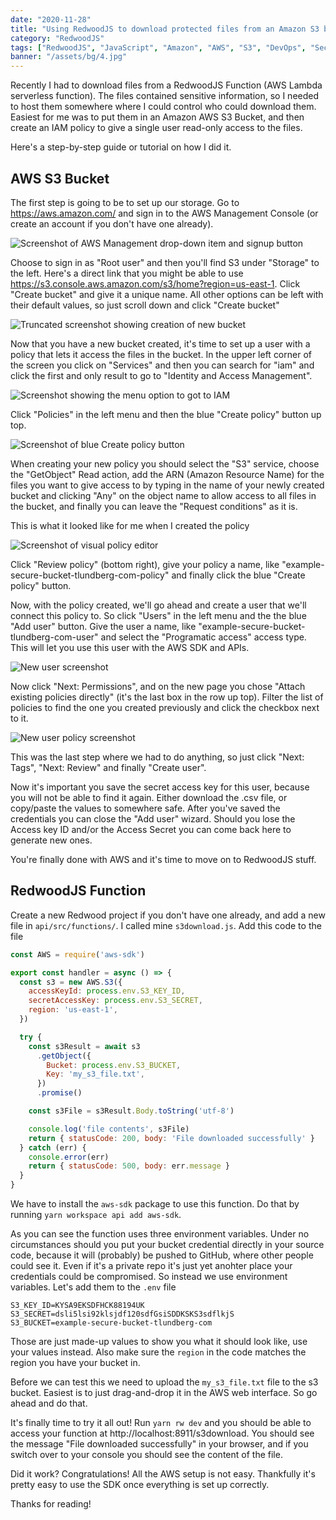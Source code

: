 ```yaml
---
date: "2020-11-28"
title: "Using RedwoodJS to download protected files from an Amazon S3 bucket"
category: "RedwoodJS"
tags: ["RedwoodJS", "JavaScript", "Amazon", "AWS", "S3", "DevOps", "Security"]
banner: "/assets/bg/4.jpg"
---
```


Recently I had to download files from a RedwoodJS Function (AWS Lambda serverless function). The files contained sensitive information, so I needed to host them somewhere where I could control who could download them. Easiest for me was to put them in an Amazon AWS S3 Bucket, and then create an IAM policy to give a single user read-only access to the files.

Here's a step-by-step guide or tutorial on how I did it.

## AWS S3 Bucket

The first step is going to be to set up our storage. Go to https://aws.amazon.com/ and sign in to the AWS Management Console (or create an account if you don't have one already).

![Screenshot of AWS Management drop-down item and signup button](/assets/aws_signin.png "aws signin/signup screenshot")

Choose to sign in as "Root user" and then you'll find S3 under "Storage" to the left. Here's a direct link that you might be able to use https://s3.console.aws.amazon.com/s3/home?region=us-east-1. Click "Create bucket" and give it a unique name. All other options can be left with their default values, so just scroll down and click "Create bucket"

![Truncated screenshot showing creation of new bucket](/assets/aws_new_bucket.png "aws new bucket")

Now that you have a new bucket created, it's time to set up a user with a policy that lets it access the files in the bucket. In the upper left corner of the screen you click on "Services" and then you can search for "iam" and click the first and only result to go to "Identity and Access Management". 

![Screenshot showing the menu option to got to IAM](/assets/aws_services_iam.png "menu to go to iam")

Click "Policies" in the left menu and then the blue "Create policy" button up top.

![Screenshot of blue Create policy button](/assets/aws_create_policy_button.png "create policy button")

When creating your new policy you should select the "S3" service, choose the "GetObject" Read action, add the ARN (Amazon Resource Name) for the files you want to give access to by typing in the name of your newly created bucket and clicking "Any" on the object name to allow access to all files in the bucket, and finally you can leave the "Request conditions" as it is.

This is what it looked like for me when I created the policy

![Screenshot of visual policy editor](/assets/aws_visual_policy.png "visual policy editor")

Click "Review policy" (bottom right), give your policy a name, like "example-secure-bucket-tlundberg-com-policy" and finally click the blue "Create policy" button.

Now, with the policy created, we'll go ahead and create a user that we'll connect this policy to. So click "Users" in the left menu and the the blue "Add user" button. Give the user a name, like "example-secure-bucket-tlundberg-com-user" and select the "Programatic access" access type. This will let you use this user with the AWS SDK and APIs.

![New user screenshot](/assets/aws_new_user.png "new user")

Now click "Next: Permissions", and on the new page you chose "Attach existing policies directly" (it's the last box in the row up top). Filter the list of policies to find the one you created previously and click the checkbox next to it.

![New user policy screenshot](/assets/aws_new_user_policy.png "new user policy")

This was the last step where we had to do anything, so just click "Next: Tags", "Next: Review" and finally "Create user".

Now it's important you save the secret access key for this user, because you will not be able to find it again. Either download the .csv file, or copy/paste the values to somewhere safe. After you've saved the credentials you can close the "Add user" wizard. Should you lose the Access key ID and/or the Access Secret you can come back here to generate new ones.

You're finally done with AWS and it's time to move on to RedwoodJS stuff.

## RedwoodJS Function

Create a new Redwood project if you don't have one already, and add a new file in `api/src/functions/`. I called mine `s3download.js`. Add this code to the file

```javascript
const AWS = require('aws-sdk')

export const handler = async () => {
  const s3 = new AWS.S3({
    accessKeyId: process.env.S3_KEY_ID,
    secretAccessKey: process.env.S3_SECRET,
    region: 'us-east-1',
  })

  try {
    const s3Result = await s3
      .getObject({
        Bucket: process.env.S3_BUCKET,
        Key: 'my_s3_file.txt',
      })
      .promise()

    const s3File = s3Result.Body.toString('utf-8')

    console.log('file contents', s3File)
    return { statusCode: 200, body: 'File downloaded successfully' }
  } catch (err) {
    console.error(err)
    return { statusCode: 500, body: err.message }
  }
}
```

We have to install the `aws-sdk` package to use this function. Do that by running `yarn workspace api add aws-sdk`.

As you can see the function uses three environment variables. Under no circumstances should you put your bucket credential directly in your source code, because it will (probably) be pushed to GitHub, where other people could see it. Even if it's a private repo it's just yet anohter place your credentials could be compromised. So instead we use environment variables. Let's add them to the `.env` file

```
S3_KEY_ID=KYSA9EKSDFHCK88194UK
S3_SECRET=dsli5lsi92klsjdf120sdfGsiSDDKSKS3sdflkjS
S3_BUCKET=example-secure-bucket-tlundberg-com
```

Those are just made-up values to show you what it should look like, use your values instead. Also make sure the `region` in the code matches the region you have your bucket in.

Before we can test this we need to upload the `my_s3_file.txt` file to the s3 bucket. Easiest is to just drag-and-drop it in the AWS web interface. So go ahead and do that. 

It's finally time to try it all out! Run `yarn rw dev` and you should be able to access your function at http://localhost:8911/s3download. You should see the message "File downloaded successfully" in your browser, and if you switch over to your console you should see the content of the file.

Did it work? Congratulations! All the AWS setup is not easy. Thankfully it's pretty easy to use the SDK once everything is set up correctly. 

Thanks for reading! 